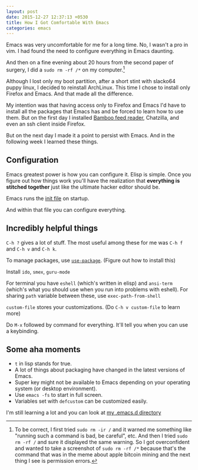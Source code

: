 ```yaml
---
layout: post
date: 2015-12-27 12:37:13 +0530
title: How I Got Comfortable With Emacs
categories: emacs
---
```


Emacs was very uncomfortable for me for a long time. No, I wasn't a pro in vim. I had found the need to configure everything in Emacs daunting.

And then on a fine evening about 20 hours from the second paper of surgery, I did a `sudo rm -rf /*` on my computer.[^rm]

Although I lost only my boot partition, after a short stint with slacko64 puppy linux, I decided to reinstall ArchLinux. This time I chose to install only Firefox and Emacs. And that made all the difference.

My intention was that having access only to Firefox and Emacs I'd have to install all the packages that Emacs has and be forced to learn how to use them. But on the first day I installed [Bamboo feed reader](https://addons.mozilla.org/firefox/addon/bamboo-feed-reader/), Chatzilla, and even an ssh client inside Firefox.

But on the next day I made it a point to persist with Emacs. And in the following week I learned these things.

## Configuration
Emacs greatest power is how you can configure it. Elisp is simple. Once you figure out how things work you'll have the realization that **everything is stitched together** just like the ultimate hacker editor should be.

Emacs runs the [init file](https://www.gnu.org/software/emacs/manual/html_node/emacs/Init-File.html) on startup.

And within that file you can configure everything.

## Incredibly helpful things

`C-h ?` gives a lot of stuff. The most useful among these for me was `C-h f` and `C-h v` and `C-h k`.

To manage packages, use [`use-package`](https://github.com/jwiegley/use-package). (Figure out how to install this)

Install `ido`, `smex`, `guru-mode`

For terminal you have `eshell` (which's written in elisp) and `ansi-term` (which's what you should use when you run into problems with eshell). For sharing `path` variable between these, use `exec-path-from-shell`

`custom-file` stores your customizations. (Do `C-h v custom-file` to learn more)

Do `M-x` followed by command for everything. It'll tell you when you can use a keybinding.

## Some aha moments

* `t` in lisp stands for true.
* A lot of things about packaging have changed in the latest versions of Emacs.
* Super key might not be available to Emacs depending on your operating system (or desktop environment).
* Use `emacs -fs` to start in full screen.
* Variables set with `defcustom` can be customized easily.

I'm still learning a lot and you can look at [my .emacs.d directory](http://github.com/asdofindia/.emacs.d)


[^rm]: To be correct, I first tried `sudo rm -ir /` and it warned me something like "running such a command is bad, be careful", etc. And then I tried `sudo rm -rf /` and sure it displayed the same warning. So I got overconfident and wanted to take a screenshot of `sudo rm -rf /*` because that's the command that was in the meme about apple bitcoin mining and the next thing I see is permission errors. 